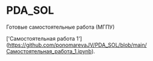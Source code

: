 # PDA_SOL
Готовые самостоятельные работа (МГПУ) 

['Самостоятельная работа 1']  (https://github.com/ponomarevaJV/PDA_SOL/blob/main/Самостоятельная_работа_1.ipynb).
